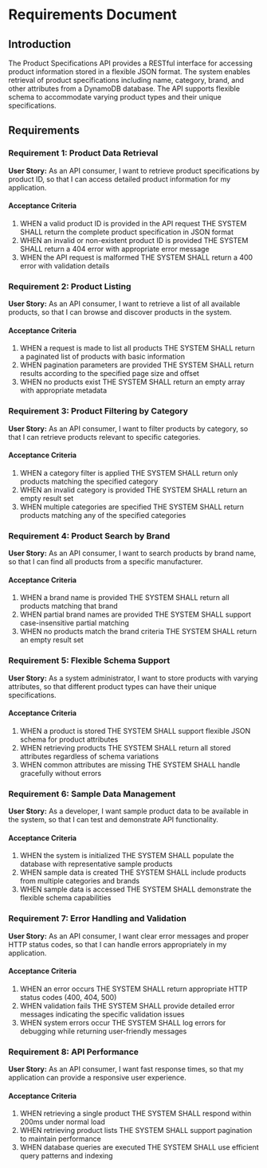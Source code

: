# Requirements Document

## Introduction

The Product Specifications API provides a RESTful interface for accessing product information stored in a flexible JSON format. The system enables retrieval of product specifications including name, category, brand, and other attributes from a DynamoDB database. The API supports flexible schema to accommodate varying product types and their unique specifications.

## Requirements

### Requirement 1: Product Data Retrieval
**User Story:** As an API consumer, I want to retrieve product specifications by product ID, so that I can access detailed product information for my application.

#### Acceptance Criteria
1. WHEN a valid product ID is provided in the API request THE SYSTEM SHALL return the complete product specification in JSON format
2. WHEN an invalid or non-existent product ID is provided THE SYSTEM SHALL return a 404 error with appropriate error message
3. WHEN the API request is malformed THE SYSTEM SHALL return a 400 error with validation details

### Requirement 2: Product Listing
**User Story:** As an API consumer, I want to retrieve a list of all available products, so that I can browse and discover products in the system.

#### Acceptance Criteria
1. WHEN a request is made to list all products THE SYSTEM SHALL return a paginated list of products with basic information
2. WHEN pagination parameters are provided THE SYSTEM SHALL return results according to the specified page size and offset
3. WHEN no products exist THE SYSTEM SHALL return an empty array with appropriate metadata

### Requirement 3: Product Filtering by Category
**User Story:** As an API consumer, I want to filter products by category, so that I can retrieve products relevant to specific categories.

#### Acceptance Criteria
1. WHEN a category filter is applied THE SYSTEM SHALL return only products matching the specified category
2. WHEN an invalid category is provided THE SYSTEM SHALL return an empty result set
3. WHEN multiple categories are specified THE SYSTEM SHALL return products matching any of the specified categories

### Requirement 4: Product Search by Brand
**User Story:** As an API consumer, I want to search products by brand name, so that I can find all products from a specific manufacturer.

#### Acceptance Criteria
1. WHEN a brand name is provided THE SYSTEM SHALL return all products matching that brand
2. WHEN partial brand names are provided THE SYSTEM SHALL support case-insensitive partial matching
3. WHEN no products match the brand criteria THE SYSTEM SHALL return an empty result set

### Requirement 5: Flexible Schema Support
**User Story:** As a system administrator, I want to store products with varying attributes, so that different product types can have their unique specifications.

#### Acceptance Criteria
1. WHEN a product is stored THE SYSTEM SHALL support flexible JSON schema for product attributes
2. WHEN retrieving products THE SYSTEM SHALL return all stored attributes regardless of schema variations
3. WHEN common attributes are missing THE SYSTEM SHALL handle gracefully without errors

### Requirement 6: Sample Data Management
**User Story:** As a developer, I want sample product data to be available in the system, so that I can test and demonstrate API functionality.

#### Acceptance Criteria
1. WHEN the system is initialized THE SYSTEM SHALL populate the database with representative sample products
2. WHEN sample data is created THE SYSTEM SHALL include products from multiple categories and brands
3. WHEN sample data is accessed THE SYSTEM SHALL demonstrate the flexible schema capabilities

### Requirement 7: Error Handling and Validation
**User Story:** As an API consumer, I want clear error messages and proper HTTP status codes, so that I can handle errors appropriately in my application.

#### Acceptance Criteria
1. WHEN an error occurs THE SYSTEM SHALL return appropriate HTTP status codes (400, 404, 500)
2. WHEN validation fails THE SYSTEM SHALL provide detailed error messages indicating the specific validation issues
3. WHEN system errors occur THE SYSTEM SHALL log errors for debugging while returning user-friendly messages

### Requirement 8: API Performance
**User Story:** As an API consumer, I want fast response times, so that my application can provide a responsive user experience.

#### Acceptance Criteria
1. WHEN retrieving a single product THE SYSTEM SHALL respond within 200ms under normal load
2. WHEN retrieving product lists THE SYSTEM SHALL support pagination to maintain performance
3. WHEN database queries are executed THE SYSTEM SHALL use efficient query patterns and indexing
